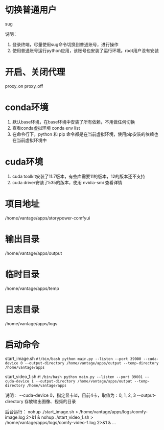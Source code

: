 # 切换普通用户
  sug

  说明：
  1. 登录终端，尽量使用sug命令切换到普通账号，进行操作
  2. 使用普通账号运行python应用，该账号也安装了运行环境，root用户没有安装

# 开启、关闭代理
  proxy_on
  proxy_off

# conda环境
  1. 默认base环境，在base环境中安装了所有依赖，不用做任何切换
  2. 查看conda虚拟环境 conda env list
  3. 在命令行下，python 和 pip 命令都是在当前虚拟环境，使用pip安装的依赖也在当前虚拟环境中

# cuda环境
  1. cuda toolkit安装了11.7版本，有些库需要11的版本，12的版本还不支持
  2. cuda driver安装了535的版本，使用 nvidia-smi 查看详情

# 项目地址
  /home/vantage/apps/storypower-comfyui

# 输出目录
  /home/vantage/apps/output

# 临时目录
  /home/vantage/apps/temp

# 日志目录
  /home/vantage/apps/logs

# 启动命令
  start_image.sh
    ```
      #!/bin/bash
      python main.py --listen --port 39000 --cuda-device 0 --output-directory /home/vantage/apps/output --temp-directory /home/vantage/apps
    ```
  
  start_video_1.sh
    ```
      #!/bin/bash
      python main.py --listen --port 39001 --cuda-device 1 --output-directory /home/vantage/apps/output --temp-directory /home/vantage/apps
    ```

  说明：
    --cuda-device 0，指定显卡id，目前4卡，取值为：0, 1, 2, 3
    --output-directory 存放输出图像、视频的目录

  后台运行：
    nohup ./start_image.sh > /home/vantage/apps/logs/comfy-image.log 2>&1 &
    nohup ./start_video_1.sh > /home/vantage/apps/logs/comfy-video-1.log 2>&1 &
    ...